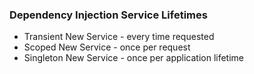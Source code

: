 ### Dependency Injection Service Lifetimes
- Transient     New Service - every time requested
- Scoped        New Service - once per request
- Singleton     New Service - once per application lifetime